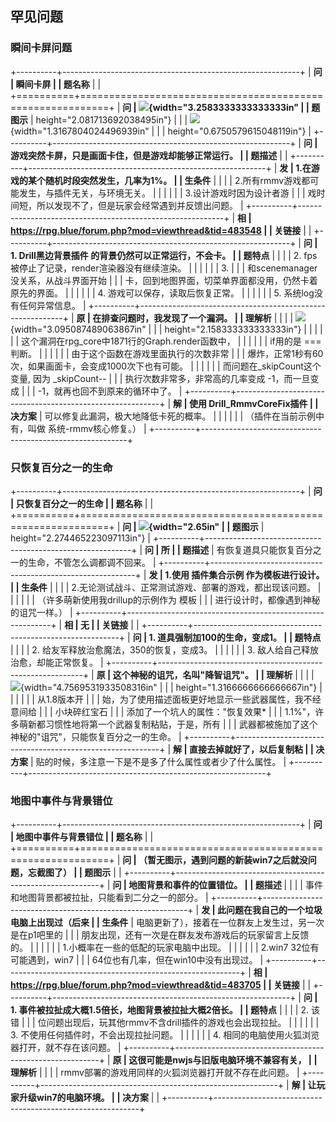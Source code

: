 ## 罕见问题

### 瞬间卡屏问题

+----------+-----------------------------------------------------------+
| **问     | 瞬间卡屏                                                  |
| 题名称** |                                                           |
+==========+===========================================================+
| **问     | ![](media/image1.png){width="3.2583333333333333in"        |
| 题图示** | height="2.081713692038495in"}                             |
|          | ![](media/image2.png){width="1.3167804024496939in"        |
|          | height="0.6750579615048119in"}                            |
+----------+-----------------------------------------------------------+
| **问     | 游戏突然卡屏，只是画面卡住，但是游戏却能够正常运行。      |
| 题描述** |                                                           |
+----------+-----------------------------------------------------------+
| **发     | 1.在游戏的某个随机时段突然发生，几率为1%。                |
| 生条件** |                                                           |
|          | 2.所有rmmv游戏都可能发生，与插件无关，与环境无关。        |
|          |                                                           |
|          | 3.设计游戏时因为设计者游                                  |
|          | 戏时间短，所以发现不了，但是玩家会经常遇到并反馈出问题。  |
+----------+-----------------------------------------------------------+
| **相     | <https://rpg.blue/forum.php?mod=viewthread&tid=483548>    |
| 关链接** |                                                           |
+----------+-----------------------------------------------------------+
| **问     | 1\. Drill黑边背景插件 的背景仍然可以正常运行，不会卡。    |
| 题特点** |                                                           |
|          | 2\. fps被停止了记录，render渲染器没有继续渲染。           |
|          |                                                           |
|          | 3\.                                                       |
|          | 和scenemanager没关系，从战斗界面开始                      |
|          | 卡，回到地图界面，切菜单界面都没用，仍然卡着原先的界面。  |
|          |                                                           |
|          | 4\. 游戏可以保存，读取后恢复正常。                        |
|          |                                                           |
|          | 5\. 系统log没有任何异常信息。                             |
+----------+-----------------------------------------------------------+
| **原     | 在排查问题时，我发现了一个漏洞。                          |
| 理解析** |                                                           |
|          | ![](media/image3.png){width="3.095087489063867in"         |
|          | height="2.158333333333333in"}                             |
|          |                                                           |
|          | 这个漏洞在rpg_core中1871行的Graph.render函数中，          |
|          |                                                           |
|          | if用的是 === 判断。                                       |
|          |                                                           |
|          | 由于这个函数在游戏里面执行的次数非常                      |
|          | 爆炸，正常1秒有60次，如果画面卡，会变成1000次下也有可能。 |
|          |                                                           |
|          | 而问题在_skipCount这个变量, 因为 \_skipCount\--           |
|          | 执行次数非常多，非常高的几率变成 -1，而一旦变成           |
|          | -1，就再也回不到原来的循环中了。                          |
+----------+-----------------------------------------------------------+
| **解     | 使用 Drill_RmmvCoreFix插件                                |
| 决方案** | 可以修复此漏洞，极大地降低卡死的概率。                    |
|          |                                                           |
|          | （插件在当前示例中有，叫做 系统-rmmv核心修复。）          |
+----------+-----------------------------------------------------------+

### 只恢复百分之一的生命

+----------+-----------------------------------------------------------+
| **问     | 只恢复百分之一的生命                                      |
| 题名称** |                                                           |
+==========+===========================================================+
| **问     | ![](media/image4.png){width="2.65in"                      |
| 题图示** | height="2.274465223097113in"}                             |
+----------+-----------------------------------------------------------+
| **问     | 所                                                        |
| 题描述** | 有恢复道具只能恢复百分之一的生命，不管怎么调都调不回来。  |
+----------+-----------------------------------------------------------+
| **发     | 1.使用 插件集合示例 作为模板进行设计。                    |
| 生条件** |                                                           |
|          | 2.无论测试战斗、正常测试游戏、部署的游戏，都出现该问题。  |
|          |                                                           |
|          | （许多萌新使用我drillup的示例作为 模板                    |
|          | 进行设计时，都像遇到神秘的诅咒一样。）                    |
+----------+-----------------------------------------------------------+
| **相     | 无                                                        |
| 关链接** |                                                           |
+----------+-----------------------------------------------------------+
| **问     | 1.  道具强制加100的生命，变成1。                          |
| 题特点** |                                                           |
|          | 2.  给友军释放治愈魔法，350的恢复，变成3。                |
|          |                                                           |
|          | 3.  敌人给自己释放治愈，却能正常恢复。                    |
+----------+-----------------------------------------------------------+
| **原     | 这个神秘的诅咒，名叫"降智诅咒"。                          |
| 理解析** |                                                           |
|          | ![](media/image5.png){width="4.7569531933508316in"        |
|          | height="1.3166666666666667in"}                            |
|          |                                                           |
|          | 从1.8版本开                                               |
|          | 始，为了使用描述面板更好地显示一些武器属性，我不经意间给  |
|          | 小块碎红宝石                                              |
|          | 添加了一个坑人的属性："恢复效果\*                         |
|          | 1.1%"，许多萌新都习惯性地将第一个武器复制粘贴，于是，所有 |
|          | 武器都被施加了这个神秘的"诅咒"，只能恢复百分之一的生命。  |
+----------+-----------------------------------------------------------+
| **解     | 直接去掉就好了，以后复制粘                                |
| 决方案** | 贴的时候，多注意一下是不是多了什么属性或者少了什么属性。  |
+----------+-----------------------------------------------------------+

### 地图中事件与背景错位

+----------+-----------------------------------------------------------+
| **问     | 地图中事件与背景错位                                      |
| 题名称** |                                                           |
+==========+===========================================================+
| **问     | （暂无图示，遇到问题的新装win7之后就没问题，忘截图了）    |
| 题图示** |                                                           |
+----------+-----------------------------------------------------------+
| **问     | 地图背景和事件的位置错位。                                |
| 题描述** |                                                           |
|          | 事件和地图背景都被拉扯，只能看到二分之一的部分。          |
+----------+-----------------------------------------------------------+
| **发     | 此问题在我自己的一个垃圾电脑上出现过（后来                |
| 生条件** | 电脑更新了），接着在一位群友上发生过，另一次是在p1吧里的  |
|          | 朋友出现，还有一次是在群友发布游戏后的玩家留言上反馈的。  |
|          |                                                           |
|          | 1.小概率在一些的低配的玩家电脑中出现。                    |
|          |                                                           |
|          | 2.win7 32位有可能遇到，win7                               |
|          | 64位也有几率，但在win10中没有出现过。                     |
+----------+-----------------------------------------------------------+
| **相     | <https://rpg.blue/forum.php?mod=viewthread&tid=483705>    |
| 关链接** |                                                           |
+----------+-----------------------------------------------------------+
| **问     | 1.  事件被拉扯成大概1.5倍长，地图背景被拉扯大概2倍长。    |
| 题特点** |                                                           |
|          | 2.  该错                                                  |
|          | 位问题出现后，玩其他rmmv不含drill插件的游戏也会出现拉扯。 |
|          |                                                           |
|          | 3.  不使用任何插件时，不会出现拉扯问题。                  |
|          |                                                           |
|          | 4.  相同的电脑使用火狐浏览器打开，就不存在该问题。        |
+----------+-----------------------------------------------------------+
| **原     | 这很可能是nwjs与旧版电脑环境不兼容有关，                  |
| 理解析** |                                                           |
|          | rmmv部署的游戏用同样的火狐浏览器打开就不存在此问题。      |
+----------+-----------------------------------------------------------+
| **解     | 让玩家升级win7的电脑环境。                                |
| 决方案** |                                                           |
+----------+-----------------------------------------------------------+

